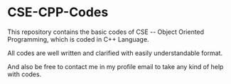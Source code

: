 # CSE-CPP-Codes
This repository contains the basic codes of CSE -- Object Oriented Programming, which is coded in C++ Language.

All codes are well written and clarified with easily understandable format. 

And also be free to contact me in my profile email to take any kind of help with codes.
